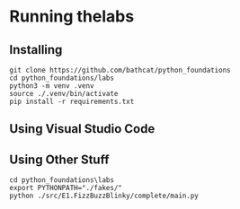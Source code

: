 # Running thelabs

## Installing

```shell
git clone https://github.com/bathcat/python_foundations
cd python_foundations/labs
python3 -m venv .venv
source ./.venv/bin/activate
pip install -r requirements.txt
```

## Using Visual Studio Code



## Using Other Stuff

```shell
cd python_foundations\labs
export PYTHONPATH="./fakes/"
python ./src/E1.FizzBuzzBlinky/complete/main.py 
```

